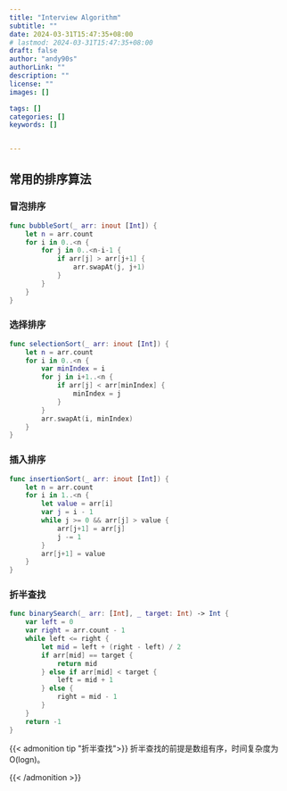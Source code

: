 ```yaml
---
title: "Interview Algorithm"
subtitle: ""
date: 2024-03-31T15:47:35+08:00
# lastmod: 2024-03-31T15:47:35+08:00
draft: false
author: "andy90s"
authorLink: ""
description: ""
license: ""
images: []

tags: []
categories: []
keywords: []


---
```

<!--more-->

## 常用的排序算法

### 冒泡排序

```swift
func bubbleSort(_ arr: inout [Int]) {
    let n = arr.count
    for i in 0..<n {
        for j in 0..<n-i-1 {
            if arr[j] > arr[j+1] {
                arr.swapAt(j, j+1)
            }
        }
    }
}
```

### 选择排序

```swift
func selectionSort(_ arr: inout [Int]) {
    let n = arr.count
    for i in 0..<n {
        var minIndex = i
        for j in i+1..<n {
            if arr[j] < arr[minIndex] {
                minIndex = j
            }
        }
        arr.swapAt(i, minIndex)
    }
}
```

### 插入排序

```swift
func insertionSort(_ arr: inout [Int]) {
    let n = arr.count
    for i in 1..<n {
        let value = arr[i]
        var j = i - 1
        while j >= 0 && arr[j] > value {
            arr[j+1] = arr[j]
            j -= 1
        }
        arr[j+1] = value
    }
}
```

### 折半查找

```swift
func binarySearch(_ arr: [Int], _ target: Int) -> Int {
    var left = 0
    var right = arr.count - 1
    while left <= right {
        let mid = left + (right - left) / 2
        if arr[mid] == target {
            return mid
        } else if arr[mid] < target {
            left = mid + 1
        } else {
            right = mid - 1
        }
    }
    return -1
}
```

{{< admonition tip "折半查找">}}
折半查找的前提是数组有序，时间复杂度为 O(logn)。

{{< /admonition >}}

